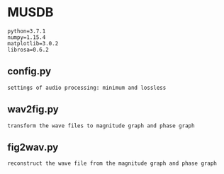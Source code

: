 # MUSDB

	python=3.7.1
	numpy=1.15.4
	matplotlib=3.0.2
    librosa=0.6.2

## config.py
	settings of audio processing: minimum and lossless

## wav2fig.py
	transform the wave files to magnitude graph and phase graph

## fig2wav.py
	reconstruct the wave file from the magnitude graph and phase graph
